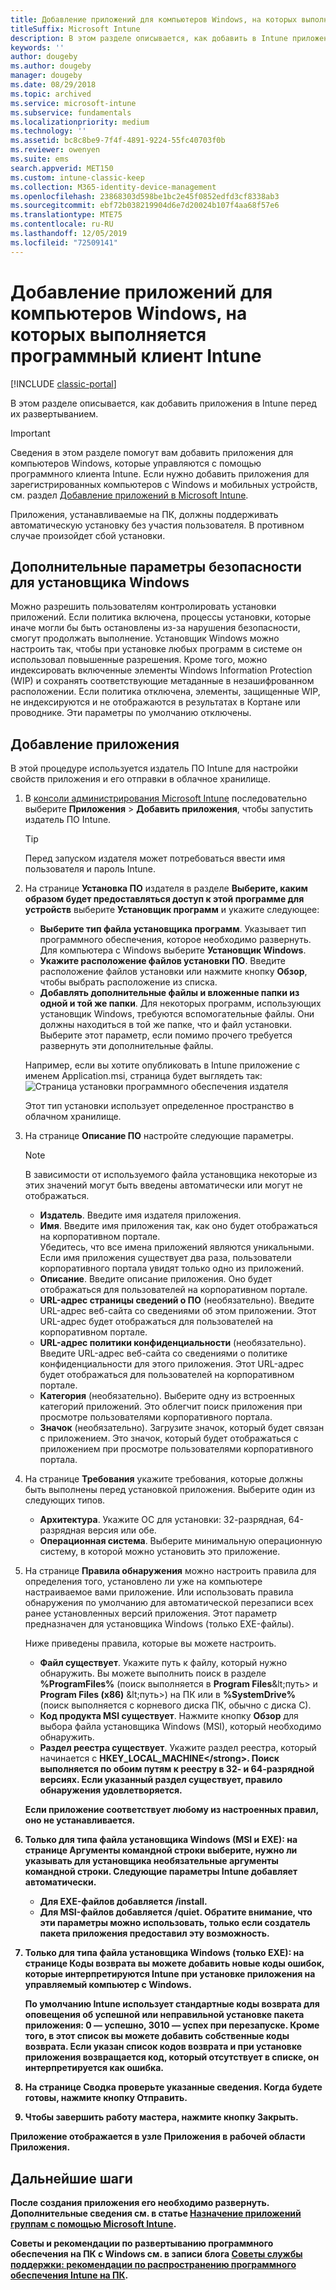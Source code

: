 ```yaml
---
title: Добавление приложений для компьютеров Windows, на которых выполняется программный клиент Intune
titleSuffix: Microsoft Intune
description: В этом разделе описывается, как добавить в Intune приложения для компьютеров с Windows перед их развертыванием.
keywords: ''
author: dougeby
ms.author: dougeby
manager: dougeby
ms.date: 08/29/2018
ms.topic: archived
ms.service: microsoft-intune
ms.subservice: fundamentals
ms.localizationpriority: medium
ms.technology: ''
ms.assetid: bc8c8be9-7f4f-4891-9224-55fc40703f0b
ms.reviewer: owenyen
ms.suite: ems
search.appverid: MET150
ms.custom: intune-classic-keep
ms.collection: M365-identity-device-management
ms.openlocfilehash: 23868303d598be1bc2e45f0852edfd3cf8338ab3
ms.sourcegitcommit: ebf72b038219904d6e7d20024b107f4aa68f57e6
ms.translationtype: MTE75
ms.contentlocale: ru-RU
ms.lasthandoff: 12/05/2019
ms.locfileid: "72509141"
---
```

# <a name="add-apps-for-windows-pcs-that-run-the-intune-software-client"></a>Добавление приложений для компьютеров Windows, на которых выполняется программный клиент Intune

[!INCLUDE [classic-portal](../includes/classic-portal.md)]

В этом разделе описывается, как добавить приложения в Intune перед их развертыванием.

> [!IMPORTANT]
> Сведения в этом разделе помогут вам добавить приложения для компьютеров Windows, которые управляются с помощью программного клиента Intune. Если нужно добавить приложения для зарегистрированных компьютеров с Windows и мобильных устройств, см. раздел [Добавление приложений в Microsoft Intune](../apps/apps-add.md).

Приложения, устанавливаемые на ПК, должны поддерживать автоматическую установку без участия пользователя. В противном случае произойдет сбой установки.

## <a name="additional-security-settings-for-windows-installer"></a>Дополнительные параметры безопасности для установщика Windows
Можно разрешить пользователям контролировать установки приложений. Если политика включена, процессы установки, которые иначе могли бы быть остановлены из-за нарушения безопасности, смогут продолжать выполнение. Установщик Windows можно настроить так, чтобы при установке любых программ в системе он использовал повышенные разрешения. Кроме того, можно индексировать включенные элементы Windows Information Protection (WIP) и сохранять соответствующие метаданные в незашифрованном расположении. Если политика отключена, элементы, защищенные WIP, не индексируются и не отображаются в результатах в Кортане или проводнике. Эти параметры по умолчанию отключены. 

## <a name="add-the-app"></a>Добавление приложения
В этой процедуре используется издатель ПО Intune для настройки свойств приложения и его отправки в облачное хранилище.

1. В [консоли администрирования Microsoft Intune](https://manage.microsoft.com) последовательно выберите **Приложения** &gt; **Добавить приложения**, чтобы запустить издатель ПО Intune.

   > [!TIP]
   > Перед запуском издателя может потребоваться ввести имя пользователя и пароль Intune.

2. На странице **Установка ПО** издателя в разделе **Выберите, каким образом будет предоставляться доступ к этой программе для устройств** выберите **Установщик программ** и укажите следующее:

   - **Выберите тип файла установщика программ**. Указывает тип программного обеспечения, которое необходимо развернуть. Для компьютера с Windows выберите **Установщик Windows**.
   - **Укажите расположение файлов установки ПО**. Введите расположение файлов установки или нажмите кнопку **Обзор**, чтобы выбрать расположение из списка.
   - **Добавлять дополнительные файлы и вложенные папки из одной и той же папки**. Для некоторых программ, использующих установщик Windows, требуются вспомогательные файлы. Они должны находиться в той же папке, что и файл установки. Выберите этот параметр, если помимо прочего требуется развернуть эти дополнительные файлы.

   Например, если вы хотите опубликовать в Intune приложение с именем Application.msi, страница будет выглядеть так: ![Страница установки программного обеспечения издателя](./media/add-apps-for-windows-pcs-in-microsoft-intune/publisher-for-pc.png)

   Этот тип установки использует определенное пространство в облачном хранилище.

3. На странице **Описание ПО** настройте следующие параметры.

   > [!NOTE]
   > В зависимости от используемого файла установщика некоторые из этих значений могут быть введены автоматически или могут не отображаться.

   - **Издатель**. Введите имя издателя приложения.
   - **Имя**. Введите имя приложения так, как оно будет отображаться на корпоративном портале.<br />Убедитесь, что все имена приложений являются уникальными. Если имя приложения существует два раза, пользователи корпоративного портала увидят только одно из приложений.
   - **Описание**. Введите описание приложения. Оно будет отображаться для пользователей на корпоративном портале.
   - **URL-адрес страницы сведений о ПО** (необязательно). Введите URL-адрес веб-сайта со сведениями об этом приложении. Этот URL-адрес будет отображаться для пользователей на корпоративном портале.
   - **URL-адрес политики конфиденциальности** (необязательно). Введите URL-адрес веб-сайта со сведениями о политике конфиденциальности для этого приложения. Этот URL-адрес будет отображаться для пользователей на корпоративном портале.
   - **Категория** (необязательно). Выберите одну из встроенных категорий приложений. Это облегчит поиск приложения при просмотре пользователями корпоративного портала.
   - **Значок** (необязательно). Загрузите значок, который будет связан с приложением. Это значок, который будет отображаться с приложением при просмотре пользователями корпоративного портала.

4. На странице **Требования** укажите требования, которые должны быть выполнены перед установкой приложения. Выберите один из следующих типов.

   - **Архитектура**. Укажите ОС для установки: 32-разрядная, 64-разрядная версия или обе.
   - **Операционная система**. Выберите минимальную операционную систему, в которой можно установить это приложение.

5. На странице **Правила обнаружения** можно настроить правила для определения того, установлено ли уже на компьютере настраиваемое вами приложение. Или использовать правила обнаружения по умолчанию для автоматической перезаписи всех ранее установленных версий приложения. Этот параметр предназначен для установщика Windows (только EXE-файлы).

   Ниже приведены правила, которые вы можете настроить.
   - **Файл существует**. Укажите путь к файлу, который нужно обнаружить. Вы можете выполнить поиск в разделе **%ProgramFiles%** (поиск выполняется в **Program Files**\&lt;путь&gt; и **Program Files (x86)** \&lt;путь&gt;) на ПК или в **%SystemDrive%** (поиск выполняется с корневого диска ПК, обычно с диска C).
   - **Код продукта MSI существует**. Нажмите кнопку **Обзор** для выбора файла установщика Windows (MSI), который необходимо обнаружить.
   - <strong>Раздел реестра существует</strong>. Укажите раздел реестра, который начинается с <strong>HKEY_LOCAL_MACHINE\</strong>. Поиск выполняется по обоим путям к реестру в 32- и 64-разрядной версиях. Если указанный раздел существует, правило обнаружения удовлетворяется.

   Если приложение соответствует любому из настроенных правил, оно не устанавливается.

6. Только для типа файла **установщика Windows** (MSI и EXE): на странице **Аргументы командной строки** выберите, нужно ли указывать для установщика необязательные аргументы командной строки.
   Следующие параметры Intune добавляет автоматически.
   - Для EXE-файлов добавляется **/install**.
   - Для MSI-файлов добавляется **/quiet**.
   Обратите внимание, что эти параметры можно использовать, только если создатель пакета приложения предоставил эту возможность.

7. Только для типа файла **установщика Windows** (только EXE): на странице **Коды возврата** вы можете добавить новые коды ошибок, которые интерпретируются Intune при установке приложения на управляемый компьютер с Windows.

   По умолчанию Intune использует стандартные коды возврата для оповещения об успешной или неправильной установке пакета приложения: **0** — успешно, **3010** — успех при перезапуске. Кроме того, в этот список вы можете добавить собственные коды возврата. Если указан список кодов возврата и при установке приложения возвращается код, который отсутствует в списке, он интерпретируется как ошибка.

8. На странице **Сводка** проверьте указанные сведения. Когда будете готовы, нажмите кнопку **Отправить**.

9. Чтобы завершить работу мастера, нажмите кнопку **Закрыть**.

Приложение отображается в узле **Приложения** в рабочей области **Приложения**.

## <a name="next-steps"></a>Дальнейшие шаги

После создания приложения его необходимо развернуть. Дополнительные сведения см. в статье [Назначение приложений группам с помощью Microsoft Intune](../apps/apps-deploy.md).

Советы и рекомендации по развертыванию программного обеспечения на ПК с Windows см. в записи блога [Советы службы поддержки: рекомендации по распространению программного обеспечения Intune на ПК](https://support.microsoft.com/en-US/help/2583929).
